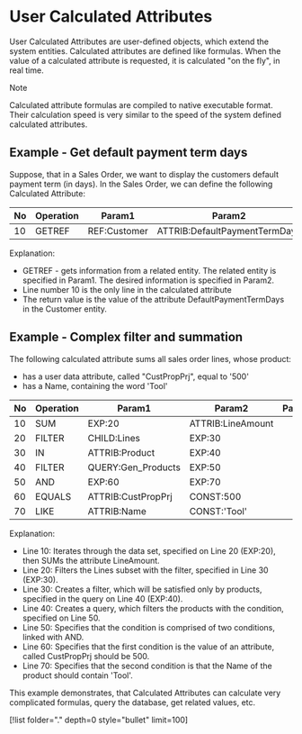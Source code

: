 # User Calculated Attributes

User Calculated Attributes are user-defined objects, which extend the system entities.
Calculated attributes are defined like formulas.
When the value of a calculated attribute is requested, it is calculated "on the fly", in real time.

> [!NOTE]
> Calculated attribute formulas are compiled to native executable format.
> Their calculation speed is very similar to the speed of the system defined calculated attributes.

## Example - Get default payment term days

Suppose, that in a Sales Order, we want to display the customers default payment term (in days).
In the Sales Order, we can define the following Calculated Attribute:

| No | Operation | Param1 | Param2 | Param3 |
|----|-----------|--------|--------|--------|
| 10 | GETREF | REF:Customer | ATTRIB:DefaultPaymentTermDays |

Explanation:

- GETREF - gets information from a related entity. The related entity is specified in Param1. The desired information is specified in Param2.
- Line number 10 is the only line in the calculated attribute
- The return value is the value of the attribute DefaultPaymentTermDays in the Customer entity.

## Example - Complex filter and summation

The following calculated attribute sums all sales order lines, whose product:

- has a user data attribute, called "CustPropPrj", equal to '500'
- has a Name, containing the word 'Tool'


| No | Operation | Param1 | Param2 | Param3 |
|----|-----------|--------|--------|--------|
| 10 | SUM | EXP:20 | ATTRIB:LineAmount |
| 20 | FILTER | CHILD:Lines | EXP:30 |
| 30 | IN | ATTRIB:Product | EXP:40 |
| 40 | FILTER | QUERY:Gen_Products | EXP:50 |
| 50 | AND | EXP:60 | EXP:70 |
| 60 | EQUALS | ATTRIB:CustPropPrj | CONST:500 |
| 70 | LIKE | ATTRIB:Name | CONST:'Tool' |

Explanation:

- Line 10: Iterates through the data set, specified on Line 20 (EXP:20), then SUMs the attribute LineAmount.
- Line 20: Filters the Lines subset with the filter, specified in Line 30 (EXP:30).
- Line 30: Creates a filter, which will be satisfied only by products, specified in the query on Line 40 (EXP:40).
- Line 40: Creates a query, which filters the products with the condition, specified on Line 50.
- Line 50: Specifies that the condition is comprised of two conditions, linked with AND.
- Line 60: Specifies that the first condition is the value of an attribute, called CustPropPrj should be 500.
- Line 70: Specifies that the second condition is that the Name of the product should contain 'Tool'.

This example demonstrates, that Calculated Attributes can calculate very complicated formulas, query the database, get related values, etc.

[!list folder="." depth=0 style="bullet" limit=100] 

